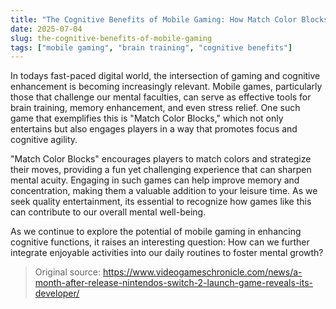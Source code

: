 ```yaml
---
title: "The Cognitive Benefits of Mobile Gaming: How Match Color Blocks Enhances Your Mind"
date: 2025-07-04
slug: the-cognitive-benefits-of-mobile-gaming
tags: ["mobile gaming", "brain training", "cognitive benefits"]
---
```


In todays fast-paced digital world, the intersection of gaming and cognitive enhancement is becoming increasingly relevant. Mobile games, particularly those that challenge our mental faculties, can serve as effective tools for brain training, memory enhancement, and even stress relief. One such game that exemplifies this is "Match Color Blocks," which not only entertains but also engages players in a way that promotes focus and cognitive agility.

"Match Color Blocks" encourages players to match colors and strategize their moves, providing a fun yet challenging experience that can sharpen mental acuity. Engaging in such games can help improve memory and concentration, making them a valuable addition to your leisure time. As we seek quality entertainment, its essential to recognize how games like this can contribute to our overall mental well-being.

As we continue to explore the potential of mobile gaming in enhancing cognitive functions, it raises an interesting question: How can we further integrate enjoyable activities into our daily routines to foster mental growth?
> Original source: https://www.videogameschronicle.com/news/a-month-after-release-nintendos-switch-2-launch-game-reveals-its-developer/